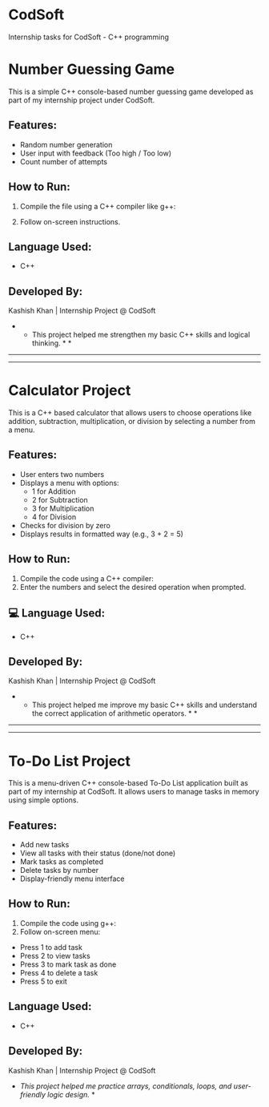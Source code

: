 # CodSoft
Internship tasks for CodSoft - C++ programming

# Number Guessing Game 

This is a simple C++ console-based number guessing game developed as part of my internship project under CodSoft.

##  Features:
- Random number generation
- User input with feedback (Too high / Too low)
- Count number of attempts

## How to Run:
1. Compile the file using a C++ compiler like g++:

2. Follow on-screen instructions.

##  Language Used:
- C++

##  Developed By:
Kashish Khan | Internship Project @ CodSoft

* * This project helped me strengthen my basic C++ skills and logical thinking. * *


---

---

#  Calculator Project

This is a C++ based calculator that allows users to choose operations like addition, subtraction, multiplication, or division by selecting a number from a menu.

##  Features:
- User enters two numbers
- Displays a menu with options:
  - 1 for Addition
  - 2 for Subtraction
  - 3 for Multiplication
  - 4 for Division
- Checks for division by zero
- Displays results in formatted way (e.g., 3 + 2 = 5)

##  How to Run:
1. Compile the code using a C++ compiler:
2. Enter the numbers and select the desired operation when prompted.

## 💻 Language Used:
- C++

##  Developed By:
Kashish Khan | Internship Project @ CodSoft
 * * This project helped me improve my basic C++ skills and understand the correct application of arithmetic operators. * *

---
---
#  To-Do List Project

This is a menu-driven C++ console-based To-Do List application built as part of my internship at CodSoft. It allows users to manage tasks in memory using simple options.

##  Features:
- Add new tasks
- View all tasks with their status (done/not done)
- Mark tasks as completed
- Delete tasks by number
- Display-friendly menu interface

##  How to Run:
1. Compile the code using g++:
2. Follow on-screen menu:
- Press 1 to add task
- Press 2 to view tasks
- Press 3 to mark task as done
- Press 4 to delete a task
- Press 5 to exit

##  Language Used:
- C++

## Developed By:
Kashish Khan | Internship Project @ CodSoft

  * *This project helped me practice arrays, conditionals, loops, and user-friendly logic design.* *
